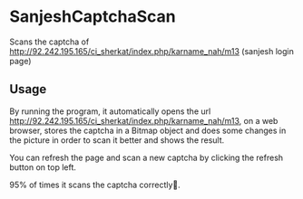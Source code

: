# SanjeshCaptchaScan
Scans the captcha of http://92.242.195.165/ci_sherkat/index.php/karname_nah/m13 (sanjesh login page)

## Usage
By running the program, it automatically opens the url http://92.242.195.165/ci_sherkat/index.php/karname_nah/m13, on a web browser, stores the captcha in a Bitmap object and does some changes in the picture in order to scan it better and shows the result.

You can refresh the page and scan a new captcha by clicking the refresh button on top left.

95% of times it scans the captcha correctly🙂.
